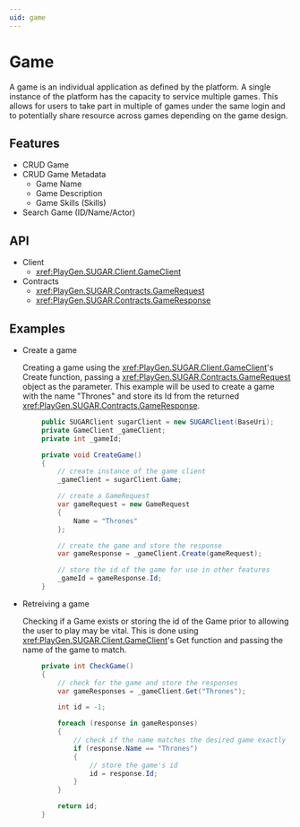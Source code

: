 ```yaml
---
uid: game
---
```


# Game
A game is an individual application as defined by the platform. A single instance of the platform has the capacity to service multiple games. This allows for users to take part in multiple of games under the same login and to potentially share resource across games depending on the game design. 

## Features
* CRUD Game
* CRUD Game Metadata
	* Game Name
	* Game Description
	* Game Skills (Skills)	
* Search Game (ID/Name/Actor)

## API
* Client
    * <xref:PlayGen.SUGAR.Client.GameClient>
* Contracts
    * <xref:PlayGen.SUGAR.Contracts.GameRequest>
    * <xref:PlayGen.SUGAR.Contracts.GameResponse>

## Examples
* Create a game
	
	Creating a game using the <xref:PlayGen.SUGAR.Client.GameClient>'s Create function, passing a <xref:PlayGen.SUGAR.Contracts.GameRequest> object as the parameter. This example will be used to create a game with the name "Thrones" and store its Id from the returned <xref:PlayGen.SUGAR.Contracts.GameResponse>.

```cs
		public SUGARClient sugarClient = new SUGARClient(BaseUri);
		private GameClient _gameClient;
		private int _gameId;

		private void CreateGame() 
		{
			// create instance of the game client
			_gameClient = sugarClient.Game;

			// create a GameRequest
			var gameRequest = new GameRequest 
			{
				Name = "Thrones"
			};

			// create the game and store the response
			var gameResponse = _gameClient.Create(gameRequest);

			// store the id of the game for use in other features
			_gameId = gameResponse.Id;
		}
```

* Retreiving a game

	Checking if a Game exists or storing the id of the Game prior to allowing the user to play may be vital. This is done using <xref:PlayGen.SUGAR.Client.GameClient>'s Get function and passing the name of the game to match.

```cs 
		private int CheckGame() 
		{
			// check for the game and store the responses
			var gameResponses = _gameClient.Get("Thrones");

			int id = -1;

			foreach (response in gameResponses) 
			{
				// check if the name matches the desired game exactly
				if (response.Name == "Thrones") 
				{	
					// store the game's id
					id = response.Id;
				}
			}

			return id;
		}
```
